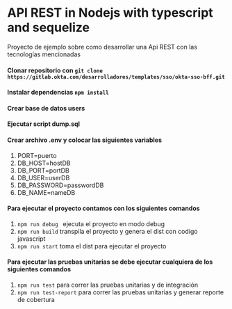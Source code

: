 # API REST in Nodejs with typescript and sequelize

Proyecto de ejemplo sobre como desarrollar una Api REST con las tecnologías mencionadas

#### Clonar repositorio con `git clone https://gitlab.okta.com/desarrolladores/templates/sso/okta-sso-bff.git`
#### Instalar dependencias `npm install`
#### Crear base de datos users
#### Ejecutar script dump.sql
#### Crear archivo .env y colocar las siguientes variables
1. PORT=puerto
2. DB_HOST=hostDB
3. DB_PORT=portDB
4. DB_USER=userDB
5. DB_PASSWORD=passwordDB
6. DB_NAME=nameDB
#### Para ejecutar el proyecto contamos con los siguientes comandos
1. `npm run debug ` ejecuta el proyecto en modo debug
2. `npm run build` transpila el proyecto y genera el dist con codigo javascript
3. `npm run start` toma el dist para ejecutar el proyecto

#### Para ejecutar las pruebas unitarias se debe ejecutar cualquiera de los siguientes comandos
1. `npm run test` para correr las pruebas unitarias y de integración
2. `npm run test-report` para correr las pruebas unitarias y generar reporte de cobertura